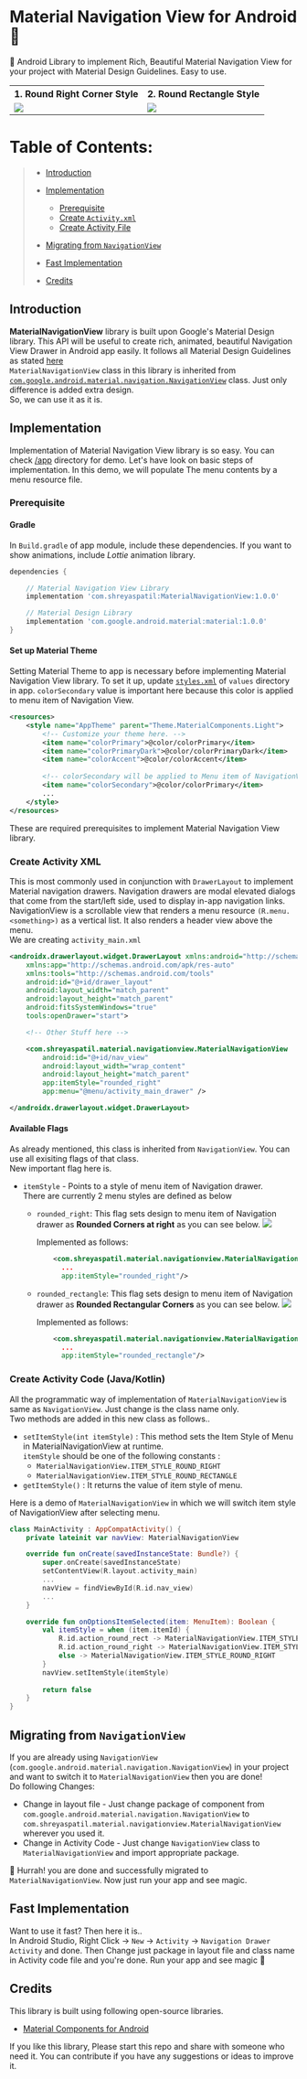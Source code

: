 # Material Navigation View for Android 📱

📱 Android Library to implement Rich, Beautiful Material Navigation View for your project with Material Design Guidelines. Easy to use.

<table style="width:100%">
  <tr>
    <th><b>1. Round Right Corner Style<b></b></th>
    <th>2. Round Rectangle Style</th> 
 
  </tr>
  <tr>
    <td><img src="Images/RoundRight.png"/></td>
    <td><img src="Images/RoundRect.png"/></td> 
  </tr>
</table>


# Table of Contents:
> - [ Introduction ](#introduction)
> - [ Implementation ](#implementation)
>    - [ Prerequisite ](#prerequisite)
>    - [ Create `Activity.xml` ](#createActivityXML)
>    - [ Create Activity File](#createActivityCode)
>  
> - [ Migrating from `NavigationView` ](#migrate)
> - [ Fast Implementation ](#fastImplementation)
> - [ Credits ](#credits)    

<a name="introduction"></a>
## Introduction
**MaterialNavigationView** library is built upon Google's Material Design library. This API will be useful to create rich, animated, beautiful Navigation View Drawer in Android app easily. 
It follows all Material Design Guidelines as stated [here](https://material.io) <br>
`MaterialNavigationView` class in this library is inherited from [`com.google.android.material.navigation.NavigationView`](https://github.com/material-components/material-components-android/blob/master/docs/components/NavigationView.md) class. Just only difference is added extra design. <br>
So, we can use it as it is. 

<a name="implementation"></a>
## Implementation
Implementation of Material Navigation View library is so easy. You can check [/app](/app) directory for demo. Let's have look on basic steps of implementation.
In this demo, we will populate The menu contents by a menu resource file.
<a name="prerequisite"></a>
### Prerequisite
#### Gradle
In `Build.gradle` of app module, include these dependencies. If you want to show animations, include *Lottie* animation library.
```groovy
dependencies {

    // Material Navigation View Library
    implementation 'com.shreyaspatil:MaterialNavigationView:1.0.0'

    // Material Design Library
    implementation 'com.google.android.material:material:1.0.0'
}
```
#### Set up Material Theme
Setting Material Theme to app is necessary before implementing Material Navigation View library. To set it up, update [`styles.xml`](app\src\main\res\values\styles.xml) of `values` directory in app.
`colorSecondary` value is important here because this color is applied to menu item of Navigation View.
```xml
<resources>
    <style name="AppTheme" parent="Theme.MaterialComponents.Light">
        <!-- Customize your theme here. -->
        <item name="colorPrimary">@color/colorPrimary</item>
        <item name="colorPrimaryDark">@color/colorPrimaryDark</item>
        <item name="colorAccent">@color/colorAccent</item>
        
        <!-- colorSecondary will be applied to Menu item of NavigationView -->
        <item name="colorSecondary">@color/colorPrimary</item>
        ...
    </style>
</resources>
```
These are required prerequisites to implement Material Navigation View library.

<a name="createActivityXML"></a>
### Create Activity XML
This is most commonly used in conjunction with `DrawerLayout` to implement Material navigation drawers. Navigation drawers are modal elevated dialogs that come from the start/left side, used to display in-app navigation links. <br>
NavigationView is a scrollable view that renders a menu resource `(R.menu.<something>)` as a vertical list. It also renders a header view above the menu. <br>
We are creating `activity_main.xml`
```xml
<androidx.drawerlayout.widget.DrawerLayout xmlns:android="http://schemas.android.com/apk/res/android"
    xmlns:app="http://schemas.android.com/apk/res-auto"
    xmlns:tools="http://schemas.android.com/tools"
    android:id="@+id/drawer_layout"
    android:layout_width="match_parent"
    android:layout_height="match_parent"
    android:fitsSystemWindows="true"
    tools:openDrawer="start">

    <!-- Other Stuff here -->

    <com.shreyaspatil.material.navigationview.MaterialNavigationView
        android:id="@+id/nav_view"
        android:layout_width="wrap_content"
        android:layout_height="match_parent"
        app:itemStyle="rounded_right"
        app:menu="@menu/activity_main_drawer" />

</androidx.drawerlayout.widget.DrawerLayout>
```
#### Available Flags
As already mentioned, this class is inherited from `NavigationView`. You can use all exisiting flags of that class. <br>
New important flag here is.
- `itemStyle` - Points to a style of menu item of Navigation drawer. <br>
There are currently 2 menu styles are defined as below
    - `rounded_right`: This flag sets design to menu item of Navigation drawer as **Rounded Corners at right** as you can see below.
      ![](Images/RoundRightFull.png)
      
      Implemented as follows:
      ```xml
          <com.shreyaspatil.material.navigationview.MaterialNavigationView
            ...
            app:itemStyle="rounded_right"/>
      ```
      
    - `rounded_rectangle`: This flag sets design to menu item of Navigation drawer as **Rounded Rectangular Corners** as you can see below.
      ![](Images/RoundRectFull.png)
      
      Implemented as follows:
      ```xml
          <com.shreyaspatil.material.navigationview.MaterialNavigationView
            ...
            app:itemStyle="rounded_rectangle"/>
      ```
<a name="createActivityCode"></a>
### Create Activity Code (Java/Kotlin)
All the programmatic way of implementation of `MaterialNavigationView` is same as `NavigationView`. Just change is the class name only. <br>
Two methods are added in this new class as follows..
- `setItemStyle(int itemStyle)` : This method sets the Item Style of Menu in MaterialNavigationView at runtime. <br>
   `itemStyle` should be one of the following constants :
   - `MaterialNavigationView.ITEM_STYLE_ROUND_RIGHT`
   - `MaterialNavigationView.ITEM_STYLE_ROUND_RECTANGLE`
- `getItemStyle()` : It returns the value of item style of menu.

Here is a demo of `MaterialNavigationView` in which we will switch item style of NavigationView after selecting menu.

```kotlin
class MainActivity : AppCompatActivity() {
    private lateinit var navView: MaterialNavigationView

    override fun onCreate(savedInstanceState: Bundle?) {
        super.onCreate(savedInstanceState)
        setContentView(R.layout.activity_main)
        ...
        navView = findViewById(R.id.nav_view)
        ...
    }

    override fun onOptionsItemSelected(item: MenuItem): Boolean {
        val itemStyle = when (item.itemId) {
            R.id.action_round_rect -> MaterialNavigationView.ITEM_STYLE_ROUND_RECTANGLE
            R.id.action_round_right -> MaterialNavigationView.ITEM_STYLE_ROUND_RIGHT
            else -> MaterialNavigationView.ITEM_STYLE_ROUND_RIGHT
        }
        navView.setItemStyle(itemStyle)
        
        return false
    }
}

``` 

<a name="migrate"></a>
## Migrating from `NavigationView`
If you are already using `NavigationView` (`com.google.android.material.navigation.NavigationView`) in your project and want to switch it to `MaterialNavigationView` then you are done! <br>
Do following Changes:
- Change in layout file - Just change package of component from `com.google.android.material.navigation.NavigationView` to `com.shreyaspatil.material.navigationview.MaterialNavigationView` wherever you used it.
- Change in Activity Code - Just change `NavigationView` class to `MaterialNavigationView` and import appropriate package.

:confetti_ball: Hurrah! you are done and successfully migrated to `MaterialNavigationView`. Now just run your app and see magic.
<a name="credits"></a>

<a name="fastImplementation"></a>
## Fast Implementation
Want to use it fast? Then here it is..<br>
In Android Studio, Right Click -> `New` -> `Activity` -> `Navigation Drawer Activity` and done.
Then Change just package in layout file and class name in Activity code file and you're done. Run your app and see magic :rocket: 


## Credits
This library is built using following open-source libraries.
- [Material Components for Android](https://github.com/material-components/material-components-android)

If you like this library, Please start this repo and share with someone who need it. You can contribute if you have any suggestions or ideas to improve it.